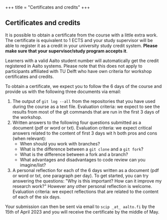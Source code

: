 +++
title = "Certificates and credits"
+++

## Certificates and credits

It is possible to obtain a certificate from the course with a little extra
work.  The certificate is equivalent to 1 ECTS and your study supervisor will
be able to register it as a credit in your university study credit system.
**Please make sure that your supervisor/study program accepts it**.

Learners with a valid Aalto student number will automatically get the credit
registered in Aalto systems.  Please note that this does not apply to
participants affiliated with TU Delft who have own criteria for workshop
certificates and credits.

To obtain a certificate, we expect you to follow the 6 days of the course and
provide us with the following three documents via email:

1. The output of `git log --all` from the repositories that you have used
   during the course as a text file. Evaluation criteria: we expect to see the
   results from most of the git commands that are run in the first 3 days of
   the workshop.
2. Written answers to the following four questions submitted as a document (pdf
   or word or txt). Evaluation criteria: we expect critical answers related to
   the content of first 3 days wit h both pros and cons (when relevant):
    - When should you work with branches?
    - What is the difference between a `git clone` and a `git fork`?
    - What is the difference between a fork and a branch?
    - What advantages and disadvantages to code review can you imagine/list?
3. A personal reflection for each of the 6 days written as a document (pdf or
   word or txt, one paragraph per day). To get started, you can try answering
   the questions: "Why is this important? How can it improve my research work?"
   However any other personal reflection is welcome. Evaluation criteria: we
   expect reflections that are related to the content of each of the six days.

Your submission can then be sent via email to `scip _at_ aalto.fi` by the 15th of April 2023 and 
you will receive the certificate by the middle of May.

